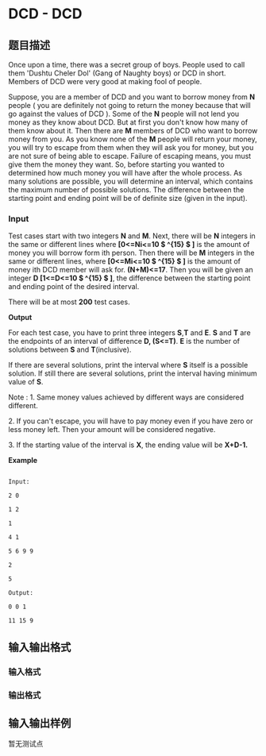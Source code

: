 # DCD - DCD

## 题目描述

Once upon a time, there was a secret group of boys. People used to call them 'Dushtu Cheler Dol' (Gang of Naughty boys) or DCD in short. Members of DCD were very good at making fool of people.

Suppose, you are a member of DCD and you want to borrow money from **N** people ( you are definitely not going to return the money because that will go against the values of DCD ). Some of the **N** people will not lend you money as they know about DCD. But at first you don't know how many of them know about it. Then there are **M** members of DCD who want to borrow money from you. As you know none of the **M** people will return your money, you will try to escape from them when they will ask you for money, but you are not sure of being able to escape. Failure of escaping means, you must give them the money they want. So, before starting you wanted to determined how much money you will have after the whole process. As many solutions are possible, you will determine an interval, which contains the maximum number of possible solutions. The difference between the starting point and ending point will be of definite size (given in the input).

### Input

Test cases start with two integers **N** and **M**. Next, there will be **N** integers in the same or different lines where **\[0<=Ni<=10 $ ^{15} $ \]** is the amount of money you will borrow form ith person. Then there will be **M** integers in the same or different lines, where **\[0<=Mi<=10 $ ^{15} $ \]** is the amount of money ith DCD member will ask for. **(N+M)<=17**. Then you will be given an integer **D \[1<=D<=10 $ ^{15} $ \]**, the difference between the starting point and ending point of the desired interval.

There will be at most **200** test cases.

**Output**

For each test case, you have to print three integers **S**,**T** and **E**. **S** and **T** are the endpoints of an interval of difference **D, (S<=T)**. **E** is the number of solutions between **S** and **T**(inclusive).

If there are several solutions, print the interval where **S** itself is a possible solution. If still there are several solutions, print the interval having minimum value of **S**.

Note : 1. Same money values achieved by different ways are considered different.

2\. If you can't escape, you will have to pay money even if you have zero or less money left. Then your amount will be considered negative.

3\. If the starting value of the interval is **X**, the ending value will be **X+D-1.**

**Example**

```

Input:

2 0

1 2

1

4 1

5 6 9 9

2

5

Output:

0 0 1

11 15 9

```

## 输入输出格式

### 输入格式

### 输出格式

## 输入输出样例

暂无测试点

